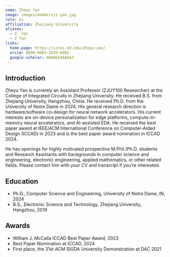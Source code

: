 ```yaml
---
name: Zheyu Yan
image: images/members/z-yan.jpg
role: pi
affiliation: Zhejiang University
aliases:
  - Z. Yan
  - Z Yan
links:
  home-page: https://sites.nd.edu/zheyu-yan/
  orcid: 0000-0003-1830-606X
  google-scholar: Wd8mEEAAAAAJ
---
```


## Introduction

Zheyu Yan is currently an Assistant Professor (ZJUY100 Researcher) at the College of Integrated Circuits in Zhejiang University. He received B.S. from Zhejiang University, Hangzhou, China. He received Ph.D. from the University of Notre Dame in 2024. His general research direction is hardware/software co-design for neural network accelerators. His current interests are on-device personalization for edge platforms, compute-in-memory neural accelerators, and AI-assisted EDA. He received the best paper award at IEEE/ACM International Conference on Computer-Aided Design (ICCAD) in 2023 and is the best paper award nomination in ICCAD 2024.

He has openings for highly motivated prospective M.Phil./Ph.D. students and Research Assistants with backgrounds in computer science and engineering, electronic engineering, applied mathematics, or other related fields. Please contact him with your CV and transcript if you’re interested.
  
## Education

* Ph.D., Computer Science and Engineering, University of Notre Dame, IN, 2024
* B.S., Electronic Science and Technology, Zhejiang University, Hangzhou, 2019

## Awards

* William J. McCalla ICCAD Best Paper Award, 2023
* Best Paper Nomination at ICCAD, 2024
* First place, the 31st ACM SIGDA University Demonstration at DAC 2021
